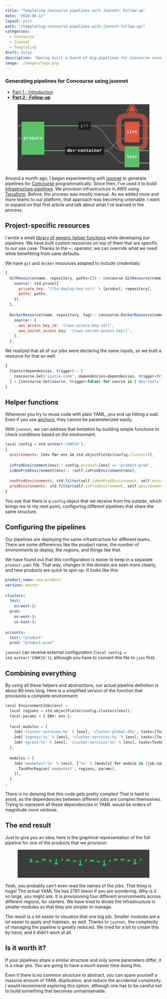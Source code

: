 ```yaml
---
title: "Templating Concourse pipelines with Jsonnet: Follow-up"
date: "2020-06-12"
layout: post
path: "/templating-concourse-pipelines-with-jsonnet-follow-up/"
categories:
  - Concourse
  - Jsonnet
  - Templating
draft: false
description: "Having built a bunch of big pipelines for Concourse using jsonnet, I've seen a bunch of things that work and others that don't"
image: ./images/logo.png
---
```


<div class="guide">

### Generating pipelines for Concourse using jsonnet

- [Part 1 - Introduction](../templating-concourse-pipelines-with-jsonnet/)
- [**Part 2 - Follow-up**](../templating-concourse-pipelines-with-jsonnet-follow-up/)

</div>

<figure class="figure figure--right">
  <img src="./images/logo.png" alt="YAML and Concourse and Jsonnet" />
</figure>

Around a month ago, I began experimenting with [jsonnet](https://jsonnet.org/) to generate pipelines for [Concourse](https://concourse-ci.org/) programmatically. Since then, I've used it to build [infrastructure pipelines](https://www.thoughtworks.com/radar/techniques/pipelines-for-infrastructure-as-code). We provision infrastructure in AWS using [Terraform](https://www.terraform.io/). Before, the process was mostly manual. As we added more and more teams to our platform, that approach was becoming untenable. I want to expand on that first article and talk about what I've learned in the process.

## Project-specific resources

I wrote a small [library of generic helper functions](https://github.com/sirech/concourse-jsonnet-utils) while developing our pipelines. We have built custom resources on top of them that are specific to our use case. Thanks to the `+:` operator, we can override what we need while benefitting from sane defaults. 

We have `git` and `docker` resources adapted to include credentials:

<!-- basic-resources-extended -->
```javascript
{
  GitResource(name, repository, paths=[]):: concourse.GitResource(name, '%s/%s.git' % [git, repository]) {
    source+: std.prune({
      private_key: '((%s-deploy-key-%s))' % [product, repository],
      paths: paths,
    }),
  },

  DockerResource(name, repository, tag):: concourse.DockerResource(name, repository, tag=tag) {
    source+: {
      aws_access_key_id: '((aws-access-key-id))',
      aws_secret_access_key: '((aws-secret-access-key))',
    },
  },
```

We realized that all of our jobs were declaring the same inputs, so we built a resource for that as well.

<!-- basic-resources-extended-inputs -->
```javascript
{
  Inputs(dependencies, trigger):: [
    concourse.Get('source-code', dependencies=dependencies, trigger=trigger),
  ] + [concourse.Get(source, trigger=false) for source in ['dev-tools', 'terraform-tools', 'container']],
}
```

## Helper functions

Whenever you try to reuse code with plain YAML, you end up hitting a wall. Even if you use [anchors](https://confluence.atlassian.com/bitbucket/yaml-anchors-960154027.html), they cannot be parameterized easily.

With `jsonnet`, we can address that limitation by building simple functions to check conditions based on the environment.

<!-- helper-functions -->
```javascript
local config = std.extVar('CONFIG');
{
  environments: [env for env in std.objectFields(config.clusters)],

  isProdEnvironment(env):: config.accounts[env] == 'product-prod',
  isNonProdEnvironment(env):: !self.isProdEnvironment(env),

  nonProdEnvironments: std.filter(self.isNonProdEnvironment, self.environments),
  prodEnvironments: std.filter(self.isProdEnvironment, self.environments),
}
```

You see that there is a `config` object that we receive from the outside, which brings me to my next point, configuring different pipelines that share the same structure.

## Configuring the pipelines

Our pipelines are deploying the same infrastructure for different teams. There are some differences like the product name, the number of environments to deploy, the regions, and things like that.

We have found out that this configuration is easier to keep in a separate `product.yaml` file. That way, changes in the domain are seen more clearly, and new products are quick to spin up. It looks like this:

<!-- product-yaml -->
```yaml
product_name: new-product
version: master

clusters:
  test:
    eu-west-1:
  prod:
    eu-west-1:
    us-east-1:

accounts:
  test: "product"
  prod: "product-prod"
```

`jsonnet` can receive external configuration (`local config = std.extVar('CONFIG')`), although you have to convert this file to `json` first.

## Combining everything

By using all these helpers and abstractions, our actual pipeline definition is about 80 lines long. Here is a simplified version of the function that provisions a complete environment:

<!-- pipeline-definition -->
```python
local EnvironmentJobs(env) =
  local regions = std.objectFields(config.clusters[env]);
  local params = { ENV: env };

  local modules = [
    Job('cluster-services-%s' % [env], 'cluster-global-dns', tasks=[TaskPerRegion(module, regions, params) for module in ['system-services', 'monitoring', 'logging']]),
    Job('ingress-%s' % [env], 'cluster-services-%s' % [env], tasks=[TaskPerRegion(module, regions, params) for module in ['private-ingress-app', 'private-ingress-dispatcher']]),
    Job('egress-%s' % [env], 'cluster-services-%s' % [env], tasks=TaskPerRegion('private-egress', regions, params)),
  ];

  modules + [
    Job('smoketest-%s' % [env], ['%s' % [module] for module in [job.name for job in modules]], tasks=[
      TaskPerRegion('smoketest', regions, params),
    ]),
  ]
;
```

There is no denying that this code gets pretty complex! That is hard to avoid, as the dependencies between different jobs are complex themselves. Trying to represent all these dependencies in YAML would be orders of magnitude more verbose.

## The end result

Just to give you an idea, here is the graphical representation of the full pipeline for one of the products that we provision:

<figure class="figure">
  <img src="./images/big-pipeline.png" alt="Huge infrastructure pipeline" />
</figure>

Yeah, you probably can't even read the names of the jobs. That thing is huge! The actual YAML file has 2781 linesn if you are wondering. Why is it so large, you might ask. It is provisioning four different environments across different regions, for starters. We have tried to divide the infrastructure in smaller modules so that they are simpler to manage.

The result is a lot easier to visualize that one big job. Smaller modules are a lot easier to apply and maintain, as well. Thanks to `jsonnet`, the complexity of managing the pipeline is greatly reduced. We tried for a bit to create this by hand, and it didn't work at all.

## Is it worth it?

If your pipelines share a similar structure and only some parameters differ, it is a clear yes. You are going to have a much easier time doing this.

Even if there is no common structure to abstract, you can spare yourself a massive amount of YAML duplication, and reduce the accidental complexity. I would recommend exploring this option, although one has to be careful not to build something that becomes unmaintainable.
